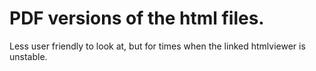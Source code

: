 # PDF versions of the html files.

Less user friendly to look at, but for times when the linked htmlviewer is unstable.
